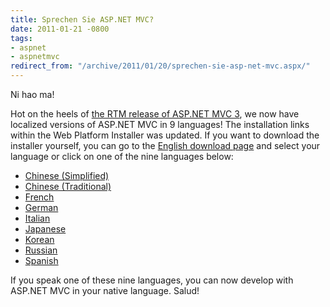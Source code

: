 ```yaml
---
title: Sprechen Sie ASP.NET MVC?
date: 2011-01-21 -0800
tags:
- aspnet
- aspnetmvc
redirect_from: "/archive/2011/01/20/sprechen-sie-asp-net-mvc.aspx/"
---
```


Ni hao ma!

Hot on the heels of [the RTM release of ASP.NET MVC
3](https://haacked.com/archive/2011/01/13/aspnetmvc3-released.aspx "ASP.NET MVC 3"),
we now have localized versions of ASP.NET MVC in 9 languages! The
installation links within the Web Platform Installer was updated. If you
want to download the installer yourself, you can go to the [English
download
page](http://www.microsoft.com/downloads/en/details.aspx?FamilyID=d2928bc1-f48c-4e95-a064-2a455a22c8f6&displaylang=en "ASP.NET MVC 3 Download Details")
and select your language or click on one of the nine languages below:

-   [Chinese
    (Simplified)](http://www.microsoft.com/downloads/details.aspx?FamilyID=d2928bc1-f48c-4e95-a064-2a455a22c8f6&displayLang=zh-cn "Download ASP.NET MVC in Chinese (Simplified)")
-   [Chinese
    (Traditional)](http://www.microsoft.com/downloads/details.aspx?FamilyID=d2928bc1-f48c-4e95-a064-2a455a22c8f6&displayLang=zh-tw "Download ASP.NET MVC in Chinese (Traditional)")
-   [French](http://www.microsoft.com/downloads/details.aspx?FamilyID=d2928bc1-f48c-4e95-a064-2a455a22c8f6&displayLang=fr "Download ASP.NET MVC in French")
-   [German](http://www.microsoft.com/downloads/details.aspx?FamilyID=d2928bc1-f48c-4e95-a064-2a455a22c8f6&displayLang=de "Download ASP.NET MVC in German")
-   [Italian](http://www.microsoft.com/downloads/details.aspx?displaylang=it&FamilyID=d2928bc1-f48c-4e95-a064-2a455a22c8f6 "Download ASP.NET MVC in Italian")
-   [Japanese](http://www.microsoft.com/downloads/details.aspx?FamilyID=d2928bc1-f48c-4e95-a064-2a455a22c8f6&displayLang=ja "Download ASP.NET MVC in Japanese")
-   [Korean](http://www.microsoft.com/downloads/ko-kr/details.aspx?FamilyID=d2928bc1-f48c-4e95-a064-2a455a22c8f6 "Download ASP.NET MVC in Korean")
-   [Russian](http://www.microsoft.com/downloads/ru-ru/details.aspx?displaylang=ru&FamilyID=d2928bc1-f48c-4e95-a064-2a455a22c8f6 "Download ASP.NET MVC in Russian")
-   [Spanish](http://www.microsoft.com/downloads/details.aspx?FamilyID=d2928bc1-f48c-4e95-a064-2a455a22c8f6&displayLang=es "Download ASP.NET MVC in Spanish")

If you speak one of these nine languages, you can now develop with
ASP.NET MVC in your native language. Salud!

